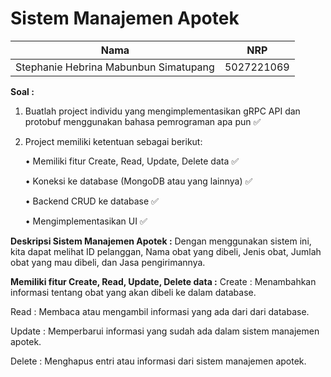 # Sistem Manajemen Apotek

| Nama | NRP |
|-----------------|-----------------|
| Stephanie Hebrina Mabunbun Simatupang    | 5027221069    |

**Soal :**
1. Buatlah project individu yang mengimplementasikan gRPC API dan protobuf menggunakan bahasa pemrograman apa pun ✅
2. Project memiliki ketentuan sebagai berikut:

    • Memiliki fitur Create, Read, Update, Delete data ✅

    • Koneksi ke database (MongoDB atau yang lainnya) ✅

    • Backend CRUD ke database ✅

    • Mengimplementasikan UI ✅


**Deskripsi Sistem Manajemen Apotek :**
Dengan menggunakan sistem ini, kita dapat melihat ID pelanggan, Nama obat yang dibeli, Jenis obat, Jumlah obat yang mau dibeli, dan Jasa pengirimannya. 

**Memiliki fitur Create, Read, Update, Delete data :** 
Create : Menambahkan informasi tentang obat yang akan dibeli ke dalam database. 

Read : Membaca atau mengambil informasi yang ada dari dari database.

Update : Memperbarui informasi yang sudah ada dalam sistem manajemen apotek.

Delete : Menghapus entri atau informasi dari sistem manajemen apotek.
